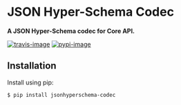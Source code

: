 # JSON Hyper-Schema Codec

**A JSON Hyper-Schema codec for Core API.**

[![travis-image]][travis]
[![pypi-image]][pypi]

## Installation

Install using pip:

    $ pip install jsonhyperschema-codec


[travis-image]: https://secure.travis-ci.org/encode/jsonhyperschema-codec.svg?branch=master
[travis]: http://travis-ci.org/encode/jsonhyperschema-codec?branch=master
[pypi-image]: https://img.shields.io/pypi/v/jsonhyperschema-codec.svg
[pypi]: https://pypi.python.org/pypi/jsonhyperschema-codec
